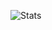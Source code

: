 ![Stats](https://github-readme-stats.vercel.app/api?username=Matteo-stefaa&show_icons=true&theme=synthwave&count_private=true&)
